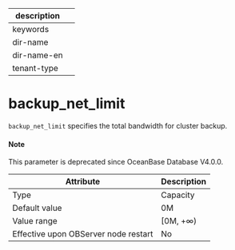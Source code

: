 |description||
|---|---|
|keywords||
|dir-name||
|dir-name-en||
|tenant-type||

# backup_net_limit

`backup_net_limit` specifies the total bandwidth for cluster backup.

<main id="notice" type='explain'>
  <h4>Note</h4>
  <p>This parameter is deprecated since OceanBase Database V4.0.0. </p>
</main>

| **Attribute** | **Description** |
|------------------|-----------|
| Type | Capacity |
| Default value | 0M |
| Value range | \[0M, +∞) |
| Effective upon OBServer node restart | No |
